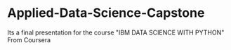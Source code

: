 # Applied-Data-Science-Capstone
Its a final presentation for the course "IBM DATA SCIENCE WITH PYTHON" From Coursera
